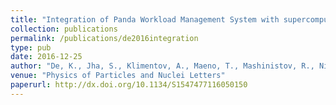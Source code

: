 ```yaml
---
title: "Integration of Panda Workload Management System with supercomputers"
collection: publications
permalink: /publications/de2016integration
type: pub
date: 2016-12-25
author: "De, K., Jha, S., Klimentov, A., Maeno, T., Mashinistov, R., Nilsson, P., Novikov, A., Oleynik, D., Panitkin, S., Poyda, A., Read, K. F., Ryabinkin, E., Teslyuk, A., Velikhov, V., Wells, J. C. and Wenaus, T."
venue: "Physics of Particles and Nuclei Letters"
paperurl: http://dx.doi.org/10.1134/S1547477116050150
---
```

